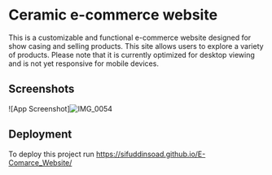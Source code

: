 
# Ceramic e-commerce website 

This is a customizable and functional e-commerce website designed for show casing and selling products. This site allows users to explore a variety of products. Please note that it is currently optimized for desktop viewing and is not yet responsive for mobile devices.


## Screenshots

![App Screenshot]![IMG_0054](https://github.com/user-attachments/assets/253dc057-94f2-4837-abf5-0d6bb65a7591)


## Deployment

To deploy this project run
https://sifuddinsoad.github.io/E-Comarce_Website/


